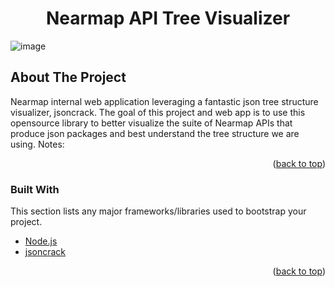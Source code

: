 <div id="top"></div>


<!-- ABOUT THE PROJECT -->

<h1 id="top" align="center">Nearmap API Tree Visualizer
</h1>

![image](/demo_pages/assets/images/np_json_crack.gif)

## About The Project

Nearmap internal web application leveraging a fantastic json tree structure visualizer, jsoncrack. The goal of this project and web app is to use this opensource library to better visualize the suite of Nearmap APIs that produce json packages and best understand the tree structure we are using.
Notes:



<p align="right">(<a href="#top">back to top</a>)</p>

### Built With

This section lists any major frameworks/libraries used to bootstrap your project.

- [Node.js](https://nodejs.org/en/)
- [jsoncrack](https://jsoncrack.com/)

<p align="right">(<a href="#top">back to top</a>)</p>
